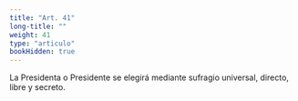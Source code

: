 ```yaml
---
title: "Art. 41"
long-title: ""
weight: 41
type: "articulo"
bookHidden: true
---
```

La Presidenta o Presidente se elegirá mediante sufragio universal, directo, libre y secreto.